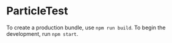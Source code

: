 # ParticleTest
To create a production bundle, use `npm run build`.
To begin the development, run `npm start`.
